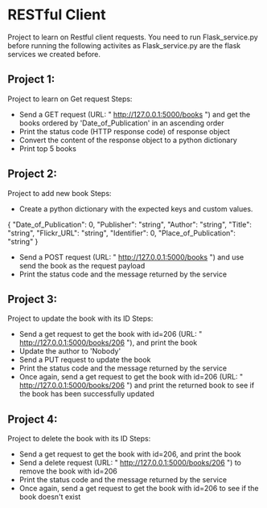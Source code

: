 # RESTful Client
Project to learn on Restful client requests. You need to run Flask_service.py before running the following activites as Flask_service.py are the flask services we created before.

## Project 1:
Project to learn on Get request
Steps:
* Send a GET request (URL: " http://127.0.0.1:5000/books ") and get the books ordered by 'Date_of_Publication' in an ascending order
* Print the status code (HTTP response code) of response object
* Convert the content of the response object to a python dictionary
* Print top 5 books

## Project 2:
Project to add new book
Steps:
* Create a python dictionary with the expected keys and custom values.

{
  "Date_of_Publication": 0,
  "Publisher": "string",
  "Author": "string",
  "Title": "string",
  "Flickr_URL": "string",
  "Identifier": 0,
  "Place_of_Publication": "string"
}
    
* Send a POST request (URL: " http://127.0.0.1:5000/books ") and use send the book as the request payload
* Print the status code and the message returned by the service

## Project 3:
Project to update the book with its ID
Steps:
* Send a get request to get the book with id=206 (URL: " http://127.0.0.1:5000/books/206 "), and print the book
* Update the author to 'Nobody'
* Send a PUT request to update the book
* Print the status code and the message returned by the service
* Once again, send a get request to get the book with id=206 (URL: " http://127.0.0.1:5000/books/206 ") and print the returned book to see if the book has been successfully updated

## Project 4:
Project to delete the book with its ID
Steps:
* Send a get request to get the book with id=206, and print the book
* Send a delete request (URL: " http://127.0.0.1:5000/books/206 ") to remove the book with id=206
* Print the status code and the message returned by the service
* Once again, send a get request to get the book with id=206 to see if the book doesn't exist
